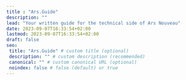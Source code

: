 ```yaml
---
title : "Ars.Guide"
description: ""
lead: "Your written guide for the technical side of Ars Nouveau"
date: 2023-09-07T16:33:54+02:00
lastmod: 2023-09-07T16:33:54+02:00
draft: false
seo:
 title: "Ars.Guide" # custom title (optional)
 description: "" # custom description (recommended)
 canonical: "" # custom canonical URL (optional)
 noindex: false # false (default) or true
---
```

